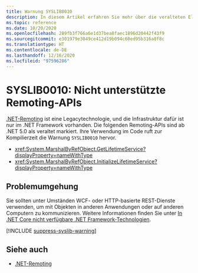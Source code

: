 ```yaml
---
title: Warnung SYSLIB0010
description: In diesem Artikel erfahren Sie mehr über die veralteten Elemente, die zur Kompilierzeit die Warnung SYSLIB0010 generieren.
ms.topic: reference
ms.date: 10/20/2020
ms.openlocfilehash: 289fb3f766a6e1d37bea8faec1896d20442f43f9
ms.sourcegitcommit: e301979e3049ce412d19b094c60ed95b316a8f8c
ms.translationtype: HT
ms.contentlocale: de-DE
ms.lasthandoff: 12/16/2020
ms.locfileid: "97596286"
---
```

# <a name="syslib0010-unsupported-remoting-apis"></a>SYSLIB0010: Nicht unterstützte Remoting-APIs

[.NET-Remoting](/previous-versions/dotnet/netframework-1.1/kwdt6w2k(v=vs.71)) ist eine Legacytechnologie, und die Infrastruktur dafür ist nur im .NET Framework vorhanden. Die folgenden Remoting-APIs sind ab .NET 5.0 als veraltet markiert. Ihre Verwendung im Code ruft zur Kompilierzeit die Warnung `SYSLIB0010` hervor.

- <xref:System.MarshalByRefObject.GetLifetimeService?displayProperty=nameWithType>
- <xref:System.MarshalByRefObject.InitializeLifetimeService?displayProperty=nameWithType>

## <a name="workarounds"></a>Problemumgehung

Sie sollten unter Umständen WCF- oder HTTP-basierte REST-Dienste verwenden, um mit Objekten in anderen Anwendungen oder auf anderen Computern zu kommunizieren. Weitere Informationen finden Sie unter [In .NET Core nicht verfügbare .NET Framework-Technologien](../../porting/net-framework-tech-unavailable.md).

[!INCLUDE [suppress-syslib-warning](../../../../includes/suppress-syslib-warning.md)]

## <a name="see-also"></a>Siehe auch

- [.NET-Remoting](/previous-versions/dotnet/netframework-1.1/kwdt6w2k(v=vs.71))
